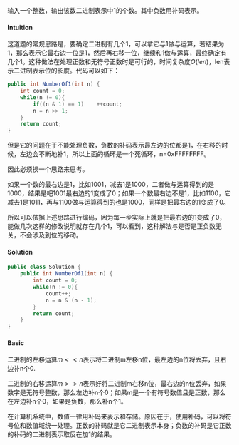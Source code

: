 输入一个整数，输出该数二进制表示中1的个数。其中负数用补码表示。

#### Intuition

这道题的常规思路是，要确定二进制有几个1，可以拿它与1做与运算，若结果为1，那么表示它最右边一位是1，然后再右移一位，继续和1做与运算，最终确定有几个1。这种做法在处理正数和无符号正数时是可行的，时间复杂度$O(len)$，len表示二进制表示位的长度。代码可以如下：

```java
public int NumberOf1(int n) {
    int count = 0;
    while(n != 0){
        if((n & 1) == 1)    ++count;
        n = n >> 1;
    }
    return count;
}
```

但是它的问题在于不能处理负数，负数的补码表示最左边的位都是1，在右移的时候，左边会不断地补1，所以上面的循环是一个死循环，n=0xFFFFFFFF。

因此必须换一个思路来思考。

如果一个数的最右边是1，比如1001，减去1是1000，二者做与运算得到的是1000，结果是吧1001最右边的1变成了0；如果一个数最右边不是1，比如1100，它减去1是1011，再与1100做与运算得到的也是1000，同样是把最右边的1变成了0。

所以可以依据上述思路进行编码，因为每一步实际上就是把最右边的1变成了0，能做几次这样的修改说明就存在几个1，可以看到，这种解法与是否是正负数无关，不会涉及到位的移动。

#### Solution

```java
public class Solution {
    public int NumberOf1(int n) {
        int count = 0;
        while(n != 0){
            count++;
            n = n & (n - 1);
        }
        return count;
    }
}
```



#### Basic

二进制的左移运算$m <<n$表示将二进制m左移n位，最左边的n位将丢弃，且右边补n个0.

二进制的右移运算$m>>n$表示好将二进制m右移n位，最右边的n位丢弃，如果数字是无符号整数，那么左边补n个0；如果m是一个有符号数值且是正数，那么在左边补n个0，如果是负数，那么补n个1。

在计算机系统中，数值一律用补码来表示和存储。原因在于，使用补码，可以将符号位和数值域统一处理。正数的补码就是它二进制表示本身；负数的补码是它正数的补码的二进制表示取反在加1的结果。